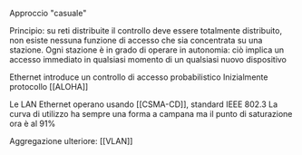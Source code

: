 Approccio "casuale"

Principio: su reti distribuite il controllo deve essere totalmente distribuito, non esiste nessuna funzione di accesso che sia concentrata su una stazione.
Ogni stazione è in grado di operare in autonomia: ciò implica un accesso immediato in qualsiasi momento di un qualsiasi nuovo dispositivo

Ethernet introduce un controllo di accesso probabilistico
Inizialmente protocollo [[ALOHA]]

Le LAN Ethernet operano usando [[CSMA-CD]], standard IEEE 802.3
La curva di utilizzo ha sempre una forma a campana ma il punto di saturazione ora è al 91%

Aggregazione ulteriore: [[VLAN]]